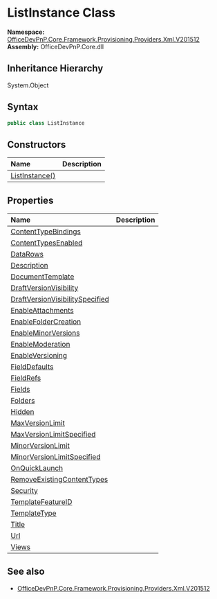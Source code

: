 # ListInstance Class
  

**Namespace:** [OfficeDevPnP.Core.Framework.Provisioning.Providers.Xml.V201512](OfficeDevPnP.Core.Framework.Provisioning.Providers.Xml.V201512.md)  
**Assembly:** OfficeDevPnP.Core.dll  
## Inheritance Hierarchy
System.Object  
## Syntax
```C#
public class ListInstance
```
## Constructors
|**Name**|**Description**|
|:-----|:-----|
| [ListInstance()](OfficeDevPnP.Core.Framework.Provisioning.Providers.Xml.V201512.ListInstance.ctor1.md) |  
## Properties
|**Name**|**Description**|
|:-----|:-----|
| [ContentTypeBindings](OfficeDevPnP.Core.Framework.Provisioning.Providers.Xml.V201512.ListInstance.ContentTypeBindings.md) | 
| [ContentTypesEnabled](OfficeDevPnP.Core.Framework.Provisioning.Providers.Xml.V201512.ListInstance.ContentTypesEnabled.md) | 
| [DataRows](OfficeDevPnP.Core.Framework.Provisioning.Providers.Xml.V201512.ListInstance.DataRows.md) | 
| [Description](OfficeDevPnP.Core.Framework.Provisioning.Providers.Xml.V201512.ListInstance.Description.md) | 
| [DocumentTemplate](OfficeDevPnP.Core.Framework.Provisioning.Providers.Xml.V201512.ListInstance.DocumentTemplate.md) | 
| [DraftVersionVisibility](OfficeDevPnP.Core.Framework.Provisioning.Providers.Xml.V201512.ListInstance.DraftVersionVisibility.md) | 
| [DraftVersionVisibilitySpecified](OfficeDevPnP.Core.Framework.Provisioning.Providers.Xml.V201512.ListInstance.DraftVersionVisibilitySpecified.md) | 
| [EnableAttachments](OfficeDevPnP.Core.Framework.Provisioning.Providers.Xml.V201512.ListInstance.EnableAttachments.md) | 
| [EnableFolderCreation](OfficeDevPnP.Core.Framework.Provisioning.Providers.Xml.V201512.ListInstance.EnableFolderCreation.md) | 
| [EnableMinorVersions](OfficeDevPnP.Core.Framework.Provisioning.Providers.Xml.V201512.ListInstance.EnableMinorVersions.md) | 
| [EnableModeration](OfficeDevPnP.Core.Framework.Provisioning.Providers.Xml.V201512.ListInstance.EnableModeration.md) | 
| [EnableVersioning](OfficeDevPnP.Core.Framework.Provisioning.Providers.Xml.V201512.ListInstance.EnableVersioning.md) | 
| [FieldDefaults](OfficeDevPnP.Core.Framework.Provisioning.Providers.Xml.V201512.ListInstance.FieldDefaults.md) | 
| [FieldRefs](OfficeDevPnP.Core.Framework.Provisioning.Providers.Xml.V201512.ListInstance.FieldRefs.md) | 
| [Fields](OfficeDevPnP.Core.Framework.Provisioning.Providers.Xml.V201512.ListInstance.Fields.md) | 
| [Folders](OfficeDevPnP.Core.Framework.Provisioning.Providers.Xml.V201512.ListInstance.Folders.md) | 
| [Hidden](OfficeDevPnP.Core.Framework.Provisioning.Providers.Xml.V201512.ListInstance.Hidden.md) | 
| [MaxVersionLimit](OfficeDevPnP.Core.Framework.Provisioning.Providers.Xml.V201512.ListInstance.MaxVersionLimit.md) | 
| [MaxVersionLimitSpecified](OfficeDevPnP.Core.Framework.Provisioning.Providers.Xml.V201512.ListInstance.MaxVersionLimitSpecified.md) | 
| [MinorVersionLimit](OfficeDevPnP.Core.Framework.Provisioning.Providers.Xml.V201512.ListInstance.MinorVersionLimit.md) | 
| [MinorVersionLimitSpecified](OfficeDevPnP.Core.Framework.Provisioning.Providers.Xml.V201512.ListInstance.MinorVersionLimitSpecified.md) | 
| [OnQuickLaunch](OfficeDevPnP.Core.Framework.Provisioning.Providers.Xml.V201512.ListInstance.OnQuickLaunch.md) | 
| [RemoveExistingContentTypes](OfficeDevPnP.Core.Framework.Provisioning.Providers.Xml.V201512.ListInstance.RemoveExistingContentTypes.md) | 
| [Security](OfficeDevPnP.Core.Framework.Provisioning.Providers.Xml.V201512.ListInstance.Security.md) | 
| [TemplateFeatureID](OfficeDevPnP.Core.Framework.Provisioning.Providers.Xml.V201512.ListInstance.TemplateFeatureID.md) | 
| [TemplateType](OfficeDevPnP.Core.Framework.Provisioning.Providers.Xml.V201512.ListInstance.TemplateType.md) | 
| [Title](OfficeDevPnP.Core.Framework.Provisioning.Providers.Xml.V201512.ListInstance.Title.md) | 
| [Url](OfficeDevPnP.Core.Framework.Provisioning.Providers.Xml.V201512.ListInstance.Url.md) | 
| [Views](OfficeDevPnP.Core.Framework.Provisioning.Providers.Xml.V201512.ListInstance.Views.md) | 
## See also
- [OfficeDevPnP.Core.Framework.Provisioning.Providers.Xml.V201512](OfficeDevPnP.Core.Framework.Provisioning.Providers.Xml.V201512.md)
